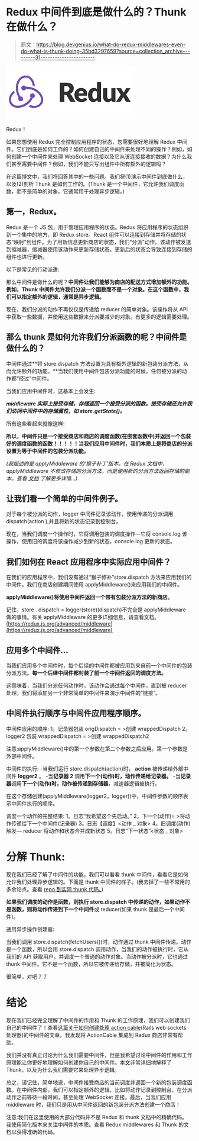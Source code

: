 # Redux 中间件到底是做什么的？Thunk 在做什么？

> 原文：<https://blog.devgenius.io/what-do-redux-middlewares-even-do-what-is-thunk-doing-35bd3297659?source=collection_archive---------31----------------------->

![](img/2a5f9c78bd1d7d1213c55982e53cef37.png)

Redux！

如果您想使用 Redux 完全控制应用程序的状态，您需要很好地理解 Redux 中间件。它们到底是如何工作的？如何创建自己的中间件来处理不同的操作？例如，如何创建一个中间件来处理 WebSocket 连接以及它从该连接接收的数据？为什么我们甚至需要中间件？例如，我们不能只写出组件中所有额外的逻辑吗？

在这篇博文中，我们将回答其中的一些问题。我们将(1)演示中间件到底做什么，以及(2)剖析 Thunk 是如何工作的。(Thunk 是一个中间件，它允许我们调度函数，而不是简单的对象。它通常用于处理异步逻辑。)

## 第一，Redux。

Redux 是一个 JS 包，用于管理应用程序的状态。Redux 将应用程序的状态组织到一个集中的地方，即 Redux store。React 组件可以连接到存储并将存储的状态“映射”到组件。为了用新信息更新商店的状态，我们“分派”动作。该动作被发送到缩减器，缩减器使用该动作来更新存储状态。更新后的状态会导致连接到存储的组件也进行更新。

以下是常见的行动派遣:

那么中间件是做什么的呢？**中间件让我们能够为商店的配送方式增加额外的功能。例如，Thunk 中间件允许我们分派一个函数而不是一个对象。在这个函数中，我们可以指定额外的逻辑，通常是异步逻辑。**

现在，我们分派的动作不再仅仅是传递给 reducer 的简单对象。该操作将从 API 中获取一些数据，并使用这些数据来分派要减少的对象。有更多的逻辑需要处理。

## 那么 thunk 是如何允许我们分派函数的呢？中间件是做什么的？

中间件通过**将 store.dispatch 方法设置为具有额外逻辑的新包装分派方法，从而允许额外的功能。**当我们使用中间件包装分派功能的时候，任何被分派的动作都“经过”中间件。

当我们应用中间件时，这基本上会发生:

***middleware 实际上接受存储，存储返回一个接受分派的函数。接受存储还允许我们访问中间件中的存储属性，如 store.getState()。***

所有这些看起来就像这样:

**所以，中间件只是一个接受商店和商店的调度函数(在嵌套函数中)并返回一个包装好的调度函数的函数！！！！！当我们应用中间件时，我们本质上是将商店的分派设置为等于中间件的包装分派功能。**

*(我描述的是 applyMiddleware 的‘猴子补丁’版本。在 Redux 文档中，applyMiddleware 不修改存储的分派方法，而是使用新的分派方法返回存储的副本。查看* [*文档*](https://redux.js.org/advanced/middleware) *了解更多详情…)*

## 让我们看一个简单的中间件例子。

对于每个被分派的动作，logger 中间件记录该动作，使用传递的分派调用 dispatch(action ),并且将新的状态记录到控制台。

现在，当我们调度一个操作时，它将调用包装的调度操作—它将 console.log 该操作，使用旧的调度将该操作减少到新的状态，console.log 更新的状态。

## 我们如何在 React 应用程序中实际应用中间件？

在我们的应用程序中，我们没有通过“猴子修补”store.dispatch 方法来应用我们的中间件。我们在商店创建期间使用 applyMiddleware()来应用我们的中间件。

**applyMiddleware()将使用中间件返回一个带有包装分派方法的新商店。**

记住，store . dispatch = logger(store)(dispatch)不完全是 applyMiddleware 做的事情。有关 applyMiddleware 的更多详细信息，请查看文档。[https://redux.js.org/advanced/middleware](https://redux.js.org/advanced/middleware)

## 应用多个中间件…

当我们应用多个中间件时，每个后续的中间件都被应用到来自前一个中间件的包装分派方法。**每一个后继中间件都封装了前一个中间件返回的调度方法。**

这意味着，当我们分派任何动作时，该动作会通过每个中间件，直到被 reducer 处理。我们将添加另一个非常简单的中间件来演示中间件的“链接”。

## 中间件执行顺序与中间件应用程序顺序。

中间件应用的顺序:
1。记录器包装 origDispatch = >创建 wrappedDispatch
2。logger2 包装 wrappedDispatch = >创建 wrappedDispatch2

注意:applyMiddleware()中的第一个参数在第二个参数之后应用。第一个参数是外部中间件。

中间件的执行:
-当我们运行 store.dispatch(action)时， **action** 被传递给外部中间件 **logger2** 。
-当**记录器 2** 调用**下一个(动作)**时，**动作**传递给**记录器。**
-当**记录器**调用**下一个(动作)**时，**动作**被传递到**存储器**，减速器逻辑被执行。

在这个存储创建(applyMiddleware(logger2，logger))中，中间件参数的顺序表示中间件执行的顺序。

调度一个动作的完整结果:
1。日志“我希望这个先启动。”
2。下一个(动作)= >将动作传递给下一个中间件(记录器)
3。日志【调度】<动作 _ 对象>
4。旧调度(动作)触发— reducer 将动作和状态合并成新状态
5。日志“下一状态”<状态 _ 对象>

# 分解 Thunk:

现在我们已经了解了中间件的功能，我们可以看看 thunk 中间件，看看它是如何允许我们处理异步逻辑的。下面是 thunk 中间件的样子。(我去掉了一些不常用的多余论点。查看 [repo 到实际 thunk 代码。](https://github.com/reduxjs/redux-thunk))

**如果我们调度的动作是函数，则执行 store.dispatch 中传递的动作，如果动作不是函数，则将动作传递到下一个中间件**或 reducer(如果 thunk 是最后一个中间件)。

通用异步操作创建器:

当我们调用 store.dispatch(fetchUsers())时，动作通过 thunk 中间件传递。动作是一个函数，所以会用 store.dispatch 调用动作，当我们的动作被执行时，它从我们的 API 获取用户，并调度一个普通的动作对象。当动作被分派时，它也通过 thunk 中间件。它不是一个函数，所以它被传递给存储，并被简化为状态。

很简单，对吧？？

# 结论

现在我们已经完全理解了中间件的作用和 Thunk 的工作原理，我们可以创建我们自己的中间件了！查看[这篇关于如何创建处理 action cable](https://nmajor.com/posts/making-redux-middleware-for-websockets)(Rails web sockets 处理器)的中间件的文章。我发现将 ActionCable 集成到 Redux 商店非常有帮助。

我们并没有真正讨论为什么我们需要中间件，但是我希望讨论中间件的作用和工作原理能让你更好地理解如何创建你自己的中间件。[本文](https://medium.com/fullstack-academy/thunks-in-redux-the-basics-85e538a3fe60)非常详细地解释了 Thunk，以及为什么我们需要它来处理异步逻辑。

总之，请记住，简单地说，中间件接受商店的当前调度并返回一个新的包装调度函数。在中间件内部，我们可以指定额外的逻辑，比如将动作记录到控制台，在分派动作之前等待一段时间，甚至处理 WebSocket 连接。最后，当我们应用 middleware 时，我们只是用从中间件返回的新包装分派方法创建一个商店！

注意:我们在这里使用的大部分代码并不是 Redux 和 thunk 文档中的精确代码。我使用简化版本来关注中间件的本质。查看 Redux middlewares 和 Thunk 的文档以获得准确的代码。